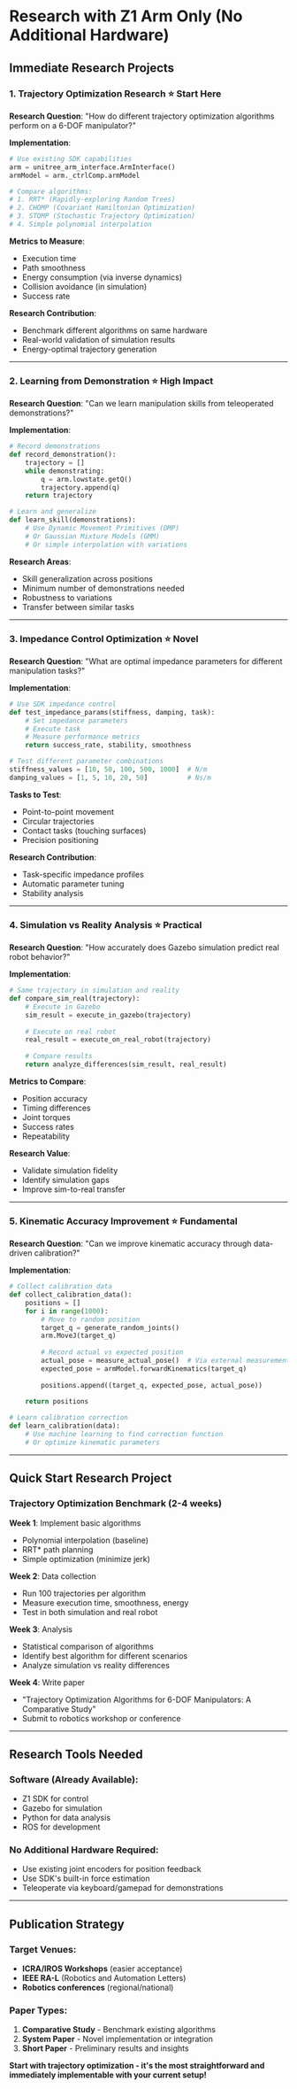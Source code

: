# Research with Z1 Arm Only (No Additional Hardware)

## Immediate Research Projects

### **1. Trajectory Optimization Research** ⭐ **Start Here**

**Research Question**: "How do different trajectory optimization algorithms perform on a 6-DOF manipulator?"

**Implementation**:
```python
# Use existing SDK capabilities
arm = unitree_arm_interface.ArmInterface()
armModel = arm._ctrlComp.armModel

# Compare algorithms:
# 1. RRT* (Rapidly-exploring Random Trees)
# 2. CHOMP (Covariant Hamiltonian Optimization)  
# 3. STOMP (Stochastic Trajectory Optimization)
# 4. Simple polynomial interpolation
```

**Metrics to Measure**:
- Execution time
- Path smoothness
- Energy consumption (via inverse dynamics)
- Collision avoidance (in simulation)
- Success rate

**Research Contribution**:
- Benchmark different algorithms on same hardware
- Real-world validation of simulation results
- Energy-optimal trajectory generation

---

### **2. Learning from Demonstration** ⭐ **High Impact**

**Research Question**: "Can we learn manipulation skills from teleoperated demonstrations?"

**Implementation**:
```python
# Record demonstrations
def record_demonstration():
    trajectory = []
    while demonstrating:
        q = arm.lowstate.getQ()
        trajectory.append(q)
    return trajectory

# Learn and generalize
def learn_skill(demonstrations):
    # Use Dynamic Movement Primitives (DMP)
    # Or Gaussian Mixture Models (GMM)
    # Or simple interpolation with variations
```

**Research Areas**:
- Skill generalization across positions
- Minimum number of demonstrations needed
- Robustness to variations
- Transfer between similar tasks

---

### **3. Impedance Control Optimization** ⭐ **Novel**

**Research Question**: "What are optimal impedance parameters for different manipulation tasks?"

**Implementation**:
```python
# Use SDK impedance control
def test_impedance_params(stiffness, damping, task):
    # Set impedance parameters
    # Execute task
    # Measure performance metrics
    return success_rate, stability, smoothness

# Test different parameter combinations
stiffness_values = [10, 50, 100, 500, 1000]  # N/m
damping_values = [1, 5, 10, 20, 50]          # Ns/m
```

**Tasks to Test**:
- Point-to-point movement
- Circular trajectories  
- Contact tasks (touching surfaces)
- Precision positioning

**Research Contribution**:
- Task-specific impedance profiles
- Automatic parameter tuning
- Stability analysis

---

### **4. Simulation vs Reality Analysis** ⭐ **Practical**

**Research Question**: "How accurately does Gazebo simulation predict real robot behavior?"

**Implementation**:
```python
# Same trajectory in simulation and reality
def compare_sim_real(trajectory):
    # Execute in Gazebo
    sim_result = execute_in_gazebo(trajectory)
    
    # Execute on real robot
    real_result = execute_on_real_robot(trajectory)
    
    # Compare results
    return analyze_differences(sim_result, real_result)
```

**Metrics to Compare**:
- Position accuracy
- Timing differences
- Joint torques
- Success rates
- Repeatability

**Research Value**:
- Validate simulation fidelity
- Identify simulation gaps
- Improve sim-to-real transfer

---

### **5. Kinematic Accuracy Improvement** ⭐ **Fundamental**

**Research Question**: "Can we improve kinematic accuracy through data-driven calibration?"

**Implementation**:
```python
# Collect calibration data
def collect_calibration_data():
    positions = []
    for i in range(1000):
        # Move to random position
        target_q = generate_random_joints()
        arm.MoveJ(target_q)
        
        # Record actual vs expected position
        actual_pose = measure_actual_pose()  # Via external measurement
        expected_pose = armModel.forwardKinematics(target_q)
        
        positions.append((target_q, expected_pose, actual_pose))
    
    return positions

# Learn calibration correction
def learn_calibration(data):
    # Use machine learning to find correction function
    # Or optimize kinematic parameters
```

---

## **Quick Start Research Project**

### **Trajectory Optimization Benchmark** (2-4 weeks)

**Week 1**: Implement basic algorithms
- Polynomial interpolation (baseline)
- RRT* path planning
- Simple optimization (minimize jerk)

**Week 2**: Data collection
- Run 100 trajectories per algorithm
- Measure execution time, smoothness, energy
- Test in both simulation and real robot

**Week 3**: Analysis
- Statistical comparison of algorithms
- Identify best algorithm for different scenarios
- Analyze simulation vs reality differences

**Week 4**: Write paper
- "Trajectory Optimization Algorithms for 6-DOF Manipulators: A Comparative Study"
- Submit to robotics workshop or conference

---

## **Research Tools Needed**

### **Software** (Already Available):
- Z1 SDK for control
- Gazebo for simulation
- Python for data analysis
- ROS for development

### **No Additional Hardware Required**:
- Use existing joint encoders for position feedback
- Use SDK's built-in force estimation
- Teleoperate via keyboard/gamepad for demonstrations

---

## **Publication Strategy**

### **Target Venues**:
- **ICRA/IROS Workshops** (easier acceptance)
- **IEEE RA-L** (Robotics and Automation Letters)
- **Robotics conferences** (regional/national)

### **Paper Types**:
1. **Comparative Study** - Benchmark existing algorithms
2. **System Paper** - Novel implementation or integration
3. **Short Paper** - Preliminary results and insights

**Start with trajectory optimization - it's the most straightforward and immediately implementable with your current setup!**